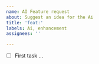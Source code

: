 ```yaml
---
name: AI Feature request
about: Suggest an idea for the Ai
title: 'feat:'
labels: Ai, enhancement
assignees: ''

---
```


- [ ] First task
...

